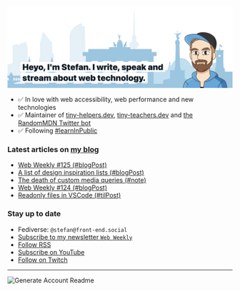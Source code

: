 <img alt="Heyo, I'm Stefan. I write and speak about web technology." src="https://raw.githubusercontent.com/stefanjudis/stefanjudis/main/screenshot.png">

- ✅ In love with web accessibility, web performance and new technologies
- ✅ Maintainer of [tiny-helpers.dev](https://tiny-helpers.dev), [tiny-teachers.dev](https://tiny-teachers.dev/) and [the RandomMDN Twitter bot](https://twitter.com/randomMDN)
- ✅ Following [#learnInPublic](https://www.stefanjudis.com/today-i-learned/)
### Latest articles on [my blog](https://www.stefanjudis.com)

<!-- BLOG-POST-LIST:START -->
- [Web Weekly #125 &lpar;#blogPost&rpar;](https://www.stefanjudis.com/blog/web-weekly-125/)
- [A list of design inspiration lists &lpar;#blogPost&rpar;](https://www.stefanjudis.com/blog/design-inspiration-lists/)
- [The death of custom media queries &lpar;#note&rpar;](https://www.stefanjudis.com/notes/The-death-of-custom-media-queries/)
- [Web Weekly #124 &lpar;#blogPost&rpar;](https://www.stefanjudis.com/blog/web-weekly-124/)
- [Readonly files in VSCode &lpar;#tilPost&rpar;](https://www.stefanjudis.com/today-i-learned/readonly-files-in-vscode/)
<!-- BLOG-POST-LIST:END -->

### Stay up to date

- Fediverse: `@stefan@front-end.social`
- [Subscribe to my newsletter `Web Weekly`](https://webweekly.email/)
- [Follow RSS](https://www.stefanjudis.com/feeds/)
- [Subscribe on YouTube](https://youtube.com/c/stefanjudis)
- [Follow on Twitch](https://www.twitch.tv/stefanjudis)

---

![Generate Account Readme](https://github.com/stefanjudis/stefanjudis/workflows/Generate%20Account%20Readme/badge.svg)
